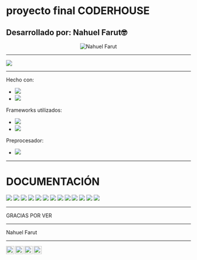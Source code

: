 # proyecto final CODERHOUSE

## Desarrollado por: Nahuel Farut🤓

<p align="center"> <img src="https://github-readme-stats.vercel.app/api?username=farutnen&show_icons=true&theme=gotham" alt="Nahuel Farut" />

---

<img src="https://img.shields.io/badge/29-revisiones-green">


---
Hecho con:
- <img src="https://img.shields.io/badge/HTML5-orange">
- <img src="https://img.shields.io/badge/CSS3-9cf">

Frameworks utilizados:
- <img src="https://img.shields.io/badge/BOOTSTRAP-blueviolet">
- <img src="https://img.shields.io/badge/FONT AWESOME-blue">

Preprocesador:
- <img src="https://img.shields.io/badge/SASS-ff69b4">

---
# DOCUMENTACIÓN

 <img src="https://github.com/farutnen/assets/blob/main/ilaria_Mesa%20de%20trabajo%201.jpg?raw=true">
 <img src="https://github.com/farutnen/assets/blob/main/ilaria-02.jpg?raw=true">
 <img src="https://github.com/farutnen/assets/blob/main/ilaria-03.png?raw=true">
 <img src="https://github.com/farutnen/assets/blob/main/ilaria-04.jpg?raw=true">
 <img src="https://github.com/farutnen/assets/blob/main/ilaria-05.jpg?raw=true">
 <img src="https://github.com/farutnen/assets/blob/main/ilaria-06.jpg?raw=true">
 <img src="https://github.com/farutnen/assets/blob/main/ilaria-07.jpg?raw=true">
 <img src="https://github.com/farutnen/assets/blob/main/ilaria-08.jpg?raw=true">
 <img src="https://github.com/farutnen/assets/blob/main/ilaria-09.jpg?raw=true">
 <img src="https://github.com/farutnen/assets/blob/main/ilaria-10.jpg?raw=true">
 <img src="https://github.com/farutnen/assets/blob/main/ilaria-11.jpg?raw=true">
 <img src="https://github.com/farutnen/assets/blob/main/ilaria-12.png?raw=true">
 <img src="https://github.com/farutnen/assets/blob/main/index.gif?raw=true">



---

GRACIAS POR VER

---

Nahuel Farut

---

<a href="https://www.instagram.com/nahuel.farut/">
  <img align="left" alt="Abhishek's Instagram" width="22px" src="https://raw.githubusercontent.com/hussainweb/hussainweb/main/icons/instagram.png" />
</a>

<a href="https://www.youtube.com/@NahuelFarut/videos">
  <img align="left" alt="Youtube de Nahuel Farut" width="22px" src="https://raw.githubusercontent.com/peterthehan/peterthehan/d79cc23b62615a0d38ab46bfa3896a4d4bb30c85/assets/youtube.svg" />
</a>


<a href="https://www.linkedin.com/in/farutnen/">
  <img align="left" alt="Abhishek's LinkedIN" width="22px" src="https://raw.githubusercontent.com/peterthehan/peterthehan/master/assets/linkedin.svg" />
</a>


<a href="https://www.behance.net/farutnen">
  <img align="left" alt="Behance de Nahuel Farut" width="22px" src="https://seeklogo.com/images/B/behance-logo-1373E40919-seeklogo.com.png" />
</a>
